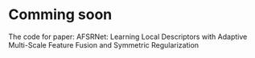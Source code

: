 # Comming soon
The code for paper: AFSRNet: Learning Local Descriptors with Adaptive Multi-Scale Feature Fusion and Symmetric Regularization
